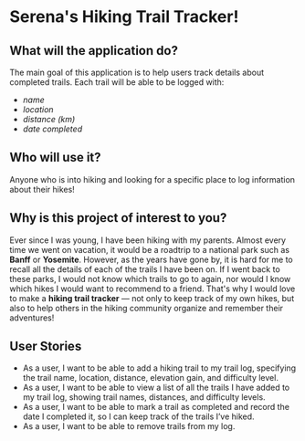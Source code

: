 # Serena's Hiking Trail Tracker!

## What will the application do?
The main goal of this application is to help users track details about completed trails. Each trail will be able to be logged with: 
- *name* 
- *location* 
- *distance (km)*
- *date completed* 

## Who will use it?
Anyone who is into hiking and looking for a specific place to log information about their hikes! 

## Why is this project of interest to you?
Ever since I was young, I have been hiking with my parents. Almost every time we went on vacation, it would be a roadtrip to a national park such as **Banff** or **Yosemite**. However, as the years have gone by, it is hard for me to recall all the details of each of the trails I have been on. If I went back to these parks, I would not know which trails to go to again, nor would I know which hikes I would want to recommend to a friend. That's why I would love to make a **hiking trail tracker** — not only to keep track of my own hikes, but also to help others in the hiking community organize and remember their adventures!

## User Stories
- As a user, I want to be able to add a hiking trail to my trail log, specifying the trail name, location, distance, elevation gain, and difficulty level.
- As a user, I want to be able to view a list of all the trails I have added to my trail log, showing trail names, distances, and difficulty levels.
- As a user, I want to be able to mark a trail as completed and record the date I completed it, so I can keep track of the trails I’ve hiked.
- As a user, I want to be able to remove trails from my log.
